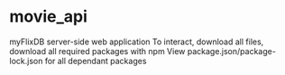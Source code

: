 # movie_api
myFlixDB server-side web application
To interact, download all files, download all required packages with npm
View package.json/package-lock.json for all dependant packages
